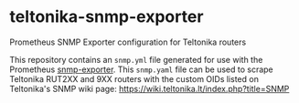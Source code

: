 # teltonika-snmp-exporter
Prometheus SNMP Exporter configuration for Teltonika routers

This repository contains an `snmp.yml` file generated for use with the Prometheus [snmp-exporter](https://github.com/prometheus/snmp_exporter). This `snmp.yaml` file can be used to scrape Teltonika RUT2XX and 9XX routers with the custom OIDs listed on Teltonika's SNMP wiki page: https://wiki.teltonika.lt/index.php?title=SNMP
